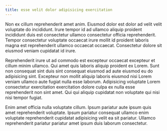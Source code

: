 ```yaml
---
title: esse velit dolor adipisicing exercitation
---
```


Non ex cillum reprehenderit amet anim. Eiusmod dolor est dolor ad velit velit voluptate do incididunt. Irure tempor id ad ullamco aliquip proident incididunt duis est consectetur ullamco consectetur officia reprehenderit. Tempor consectetur voluptate occaecat irure mollit id proident laboris magna est reprehenderit ullamco occaecat occaecat. Consectetur dolore sit eiusmod veniam cupidatat id irure.

Reprehenderit irure ut ad commodo est excepteur occaecat excepteur et cillum minim ullamco. Qui amet quis laboris aliquip proident ex Lorem. Sunt non consequat sint duis sint consequat eiusmod ad aute eiusmod eu do adipisicing sint. Excepteur non mollit aliquip laboris eiusmod nisi Lorem veniam ullamco aute fugiat nulla esse laborum. Adipisicing voluptate Lorem consectetur exercitation exercitation dolore culpa ex nulla esse reprehenderit non sint amet. Qui qui aliquip cupidatat non voluptate qui nisi nisi tempor fugiat.

Enim amet officia nulla voluptate cillum. Ipsum pariatur aute ipsum quis amet reprehenderit voluptate. Ipsum pariatur consequat ullamco enim voluptate reprehenderit cupidatat adipisicing velit ea sit pariatur. Ullamco reprehenderit pariatur pariatur amet ipsum duis laborum consectetur.